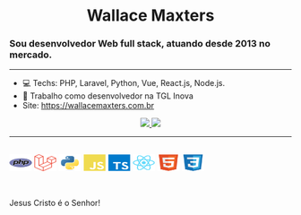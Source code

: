<h1 align="center">Wallace Maxters</h1>

<h3>Sou desenvolvedor Web full stack, atuando desde 2013 no mercado.</h3>
<hr>

- 💻 Techs: PHP, Laravel, Python, Vue, React.js, Node.js.
- 🔭 Trabalho como desenvolvedor na TGL Inova
- Site: https://wallacemaxters.com.br

<div align="center">
  <a href="https://github.com/wallacemaxters">
  <img height="180em" src="https://github-readme-stats.vercel.app/api?username=wallacemaxters&show_icons=true&theme=dracula&include_all_commits=true&count_private=false"/>
  <img height="180em" src="https://github-readme-stats.vercel.app/api/top-langs/?username=wallacemaxters&layout=compact&langs_count=7&theme=dracula"/>
  </a>
</div>

<hr>

  
<div style="display: inline_block"><br>
  
  <img align="center" alt="Wallace-Maxters-PHP" height="30" width="40" src="https://raw.githubusercontent.com/devicons/devicon/master/icons/php/php-original.svg">
  
  <img align="center" alt="Wallace-Maxters-Laravel" height="30" width="40" src="https://raw.githubusercontent.com/devicons/devicon/master/icons/laravel/laravel-original.svg">
  
  <img align="center" alt="Wallace-Maxters-Python" height="30" width="40" src="https://raw.githubusercontent.com/devicons/devicon/master/icons/python/python-original.svg" >
  
  <img align="center" alt="Wallace-Maxters-Js" height="30" width="40" src="https://raw.githubusercontent.com/devicons/devicon/master/icons/javascript/javascript-plain.svg">
  
  <img align="center" alt="Wallace-Maxters-Ts" height="30" width="40" src="https://raw.githubusercontent.com/devicons/devicon/master/icons/typescript/typescript-plain.svg">
  
  <img align="center" alt="WallaceMaxters-React" height="30" width="40" src="https://raw.githubusercontent.com/devicons/devicon/master/icons/react/react-original.svg">
  
  <img align="center" alt="WallaceMaxters-HTML" height="30" width="40" src="https://raw.githubusercontent.com/devicons/devicon/master/icons/html5/html5-original.svg">
  
  <img align="center" alt="Walace-Maxters-CSS" height="30" width="40" src="https://raw.githubusercontent.com/devicons/devicon/master/icons/css3/css3-original.svg">

</div>
<br><br>
<p>Jesus Cristo é o Senhor!</p>
